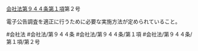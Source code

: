 [会社法第９４４条第１項](会社法＿＿＿＿第９４４条第１項)第２号

電子公告調査を適正に行うために必要な実施方法が定められていること。


#会社法
#会社法/第９４４条
#会社法/第９４４条/第１項
#会社法/第９４４条/第１項/第２号
